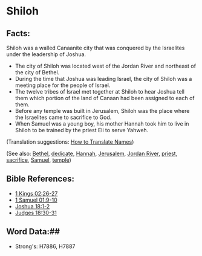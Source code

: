 # Shiloh #

## Facts: ## 

Shiloh was a walled Canaanite city that was conquered by the Israelites under the leadership of Joshua.

* The city of Shiloh was located west of the Jordan River and northeast of the city of Bethel.
* During the time that Joshua was leading Israel, the city of Shiloh was a meeting place for the people of Israel.
* The twelve tribes of Israel met together at Shiloh to hear Joshua tell them which portion of the land of Canaan had been assigned to each of them.
* Before any temple was built in Jerusalem, Shiloh was the place where the Israelites came to sacrifice to God.
* When Samuel was a young boy, his mother Hannah took him to live in Shiloh to be trained by the priest Eli to serve Yahweh.

(Translation suggestions: [How to Translate Names](rc://en/ta/man/translate/translate-names))

(See also: [Bethel](bethel.md), [dedicate](../other/dedicate.md), [Hannah](hannah.md), [Jerusalem](jerusalem.md), [Jordan River](jordanriver.md), [priest](../kt/priest.md), [sacrifice](../other/sacrifice.md), [Samuel](samuel.md), [temple](../kt/temple.md))

## Bible References: ##

* [1 Kings 02:26-27](rc://en/tn/help/1ki/02/26)
* [1 Samuel 01:9-10](rc://en/tn/help/1sa/01/09)
* [Joshua 18:1-2](rc://en/tn/help/jos/18/01)
* [Judges 18:30-31](rc://en/tn/help/jdg/18/30)

## Word Data:##

* Strong's: H7886, H7887
